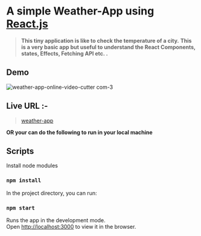 # A simple Weather-App using [React.js](https://reactjs.org)

> **This tiny application is like to check the temperature of a city.**
> **This is a very basic app but useful to understand the React Components, states, Effects, Fetching API etc. .**

## Demo

![weather-app-_online-video-cutter com_-_3_](https://user-images.githubusercontent.com/84847269/128592025-238e0592-a5d9-4872-aca1-0c4c93045da0.gif)

## Live URL :-

> [weather-app](https://weatherapp-demo.vercel.app/)

**OR your can do the following to run in your local machine**

## Scripts

Install node modules

### `npm install`

In the project directory, you can run:

### `npm start`

Runs the app in the development mode.\
Open [http://localhost:3000](http://localhost:3000) to view it in the browser.
